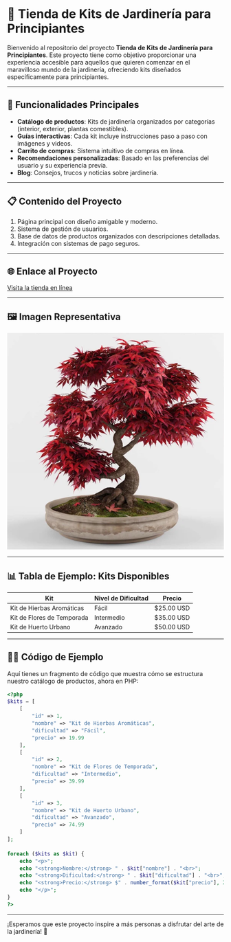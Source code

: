 # 🌱 Tienda de Kits de Jardinería para Principiantes

Bienvenido al repositorio del proyecto **Tienda de Kits de Jardinería para Principiantes**. Este proyecto tiene como objetivo proporcionar una experiencia accesible para aquellos que quieren comenzar en el maravilloso mundo de la jardinería, ofreciendo kits diseñados específicamente para principiantes.

---

## 🚀 Funcionalidades Principales

- **Catálogo de productos**: Kits de jardinería organizados por categorías (interior, exterior, plantas comestibles).
- **Guías interactivas**: Cada kit incluye instrucciones paso a paso con imágenes y videos.
- **Carrito de compras**: Sistema intuitivo de compras en línea.
- **Recomendaciones personalizadas**: Basado en las preferencias del usuario y su experiencia previa.
- **Blog**: Consejos, trucos y noticias sobre jardinería.

---

## 📋 Contenido del Proyecto

1. Página principal con diseño amigable y moderno.
2. Sistema de gestión de usuarios.
3. Base de datos de productos organizados con descripciones detalladas.
4. Integración con sistemas de pago seguros.

---

## 🌐 Enlace al Proyecto

[Visita la tienda en línea](https://www.tiendajardineria.com)

---

## 🖼️ Imagen Representativa

![Kits de Jardinería](bonsai_arce.webp)

---

## 📊 Tabla de Ejemplo: Kits Disponibles

| Kit                     | Nivel de Dificultad | Precio    |
|-------------------------|---------------------|-----------|
| Kit de Hierbas Aromáticas | Fácil               | $25.00 USD |
| Kit de Flores de Temporada | Intermedio         | $35.00 USD |
| Kit de Huerto Urbano      | Avanzado           | $50.00 USD |

---

## 🧑‍💻 Código de Ejemplo

Aquí tienes un fragmento de código que muestra cómo se estructura nuestro catálogo de productos, ahora en PHP:

```php
<?php
$kits = [
    [
        "id" => 1,
        "nombre" => "Kit de Hierbas Aromáticas",
        "dificultad" => "Fácil",
        "precio" => 19.99
    ],
    [
        "id" => 2,
        "nombre" => "Kit de Flores de Temporada",
        "dificultad" => "Intermedio",
        "precio" => 39.99
    ],
    [
        "id" => 3,
        "nombre" => "Kit de Huerto Urbano",
        "dificultad" => "Avanzado",
        "precio" => 74.99
    ]
];

foreach ($kits as $kit) {
    echo "<p>";
    echo "<strong>Nombre:</strong> " . $kit["nombre"] . "<br>";
    echo "<strong>Dificultad:</strong> " . $kit["dificultad"] . "<br>";
    echo "<strong>Precio:</strong> $" . number_format($kit["precio"], 2) . "<br>";
    echo "</p>";
}
?>
```

---

¡Esperamos que este proyecto inspire a más personas a disfrutar del arte de la jardinería! 🌷